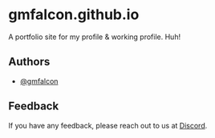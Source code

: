 # gmfalcon.github.io

A portfolio site for my profile & working profile. Huh!


## Authors

- [@gmfalcon](https://www.github.com/gmfalcon)


## Feedback

If you have any feedback, please reach out to us at [Discord](https://discord.gg/dF4PHxbHpA).

